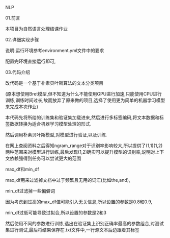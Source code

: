 NLP

01.前言

本项目为自然语言处理结课作业

02.详细实现步骤

说明:运行环境参考environment.yml文件中的要求

配置完环境直接运行即可,

03.代码介绍

改代码是一个基于朴素贝叶斯算法的文本分类项目

(原本想使用Bret模型,但不知道为什么不能使用GPU进行加速,只能使用CPU进行训练,训练时间过长,故而放弃了原来做的项目,选择了使用更为简单的机器学习模型来完成本次作业)

本代码先将所给的训练集和验证集加载进来,然后进行多标签编码,将文本数据和标签数据转换为适合机器学习模型处理的形式.

然后调用朴素贝叶斯模型,对模型进行验证,以及训练.

在网上查阅资料之后得知ngram_range对于识别率影响较大,所以提供了(1,1)(1,2)两种范围来对模型进行训练,最后发现(1,2)确实可以提升模型的识别率,说明对上下文依赖强得到任务可以尝试更大的范围

max_df和min_df

max_df用来过滤掉文档中过于频繁且无用的词汇(比如the,and),

min_df过滤掉一些偏僻词

因为考虑到过高的max_df值可能引入无关信息,所以设置的参数是0.8和0.9,

min_df过低可能导致过拟合,所以设置的参数是2和3

然后使用不同的参数进行训练,选出在验证集上识别正确率最高的参数组合,对测试集进行测试,最后将结果保存在.txt文件中,一行源文本后边跟着其标签









